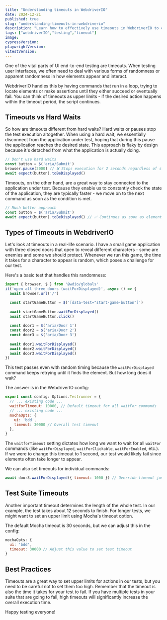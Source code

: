 ```yaml
---
title: "Understanding timeouts in WebdriverIO"
date: 2024-12-21
published: true
slug: "understanding-timeouts-in-webdriverio"
description: "Learn how to effectively use timeouts in WebdriverIO to create reliable end-to-end tests"
tags: ["webdriverIO","testing","timeout"]
image: 
cypressVersion:
playwrightVersion:
vitestVersion:
---
```


One of the vital parts of UI end-to-end testing are timeouts. When testing user interfaces, we often need to deal with various forms of randomness or apparent randomness in how elements appear and interact.

WebdriverIO handles this by having commands that run in a loop, trying to locate elements or make assertions until they either succeed or eventually fail. You can think of timeouts as upper limits - if the desired action happens within the timeout period, the script continues.

## Timeouts vs Hard Waits

So how are timeouts different from hard waits? Hard waits or pauses stop the test execution altogether. When using a hard wait, we essentially disconnect from the application under test, hoping that during this pause the application reaches the desired state. This approach is flaky by design because it's detached from what the application is actually doing.

```js
// Don't use hard waits
const button = $('aria/Submit')
browser.pause(2000) // ❌ Stops execution for 2 seconds regardless of state
await expect(button).toBeDisplayed()
```

Timeouts, on the other hand, are a great way to stay connected to the application under test. Because they enable us to constantly check the state of the application, they are typically faster - we move on to the next command as soon as the condition is met.

```js
// Much better approach
const button = $('aria/Submit')
await expect(button).toBeDisplayed() // ✅ Continues as soon as element is found
```


## Types of Timeouts in WebdriverIO

Let's look at timeouts in a real-life scenario. I have a small game application with three closed doors that open to reveal different characters - some are enemies and some we should protect. Whenever we run this game, the time it takes for a character to appear is random, which poses a challenge for our test.

Here's a basic test that handles this randomness:

```js
import { browser, $ } from '@wdio/globals'
it('open all three doors (waitForDisplayed)', async () => {
  await browser.url('/')

  const startGameButton = $('[data-test="start-game-button"]')
  
  await startGameButton.waitForDisplayed()
  await startGameButton.click()
  
  const door1 = $('aria/Door 1')
  const door2 = $('aria/Door 2')
  const door3 = $('aria/Door 3')
  
  await door1.waitForDisplayed()
  await door2.waitForDisplayed()
  await door3.waitForDisplayed()
})
```

This test passes even with random timing because the `waitForDisplayed` command keeps retrying until it finds the element. But how long does it wait?

The answer is in the WebdriverIO config:

```js
export const config: Options.Testrunner = {
  // ... existing code ...
  waitforTimeout: 10000, // Default timeout for all waitFor commands
  // ... existing code ...
  mochaOpts: {
    ui: 'bdd',
    timeout: 30000 // Overall test timeout
  },
}
```


The `waitforTimeout` setting dictates how long we want to wait for all `waitFor` commands (like `waitForDisplayed`, `waitForClickable`, `waitForEnabled`, etc.). If we were to change this timeout to 1 second, our test would likely fail since elements often take longer to appear.

We can also set timeouts for individual commands:

```js
await door3.waitForDisplayed({ timeout: 1000 }) // Override timeout just for this command
```

## Test Suite Timeouts

Another important timeout determines the length of the whole test. In our example, the test takes about 12 seconds to finish. For longer tests, we might want to set an upper limit using Mocha's timeout option.

The default Mocha timeout is 30 seconds, but we can adjust this in the config:

```js
mochaOpts: {
  ui: 'bdd',
  timeout: 30000 // Adjust this value to set test timeout
}
```

## Best Practices

Timeouts are a great way to set upper limits for actions in our tests, but you need to be careful not to set them too high. Remember that the timeout is also the time it takes for your test to fail. If you have multiple tests in your suite that are going to fail, high timeouts will significantly increase the overall execution time.

Happy testing everyone!